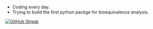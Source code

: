 - Coding every day.
- Trying to build the first python packge for bioequivalence analysis.

[![GitHub Streak](https://streak-stats.demolab.com/?user=shaunporwal&theme=dark)](https://git.io/streak-stats)
